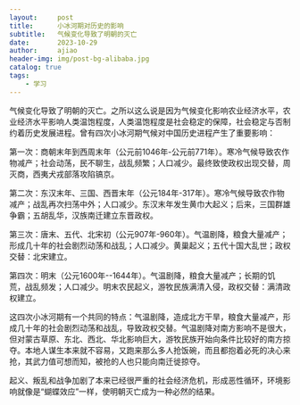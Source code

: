 ```yaml
---
layout:     post
title:      小冰河期对历史的影响
subtitle:   气候变化导致了明朝的灭亡
date:       2023-10-29
author:     ajiao
header-img: img/post-bg-alibaba.jpg
catalog: true
tags:
    - 学习
---
```

气候变化导致了明朝的灭亡。之所以这么说是因为气候变化影响农业经济水平，农业经济水平影响人类温饱程度，人类温饱程度是社会稳定的保障，社会稳定与否制约着历史发展进程。曾有四次小冰河期气候对中国历史进程产生了重要影响：

第一次：商朝末年到西周末年（公元前1046年-公元前771年）。寒冷气候导致农作物减产；社会动荡，民不聊生，战乱频繁；人口减少。最终致使政权出现交替，周灭商，西夷犬戎部落攻陷镐京。

第二次：东汉末年、三国、西晋末年（公元184年-317年）。寒冷气候导致农作物减产；战乱再次扫荡中外；人口减少。东汉末年发生黄巾大起义；后来，三国群雄争霸；五胡乱华，汉族南迁建立东晋政权。

第三次：唐末、五代、北宋初（公元907年-960年）。气温剧降，粮食大量减产；形成几十年的社会剧烈动荡和战乱；人口减少。黄巢起义；五代十国大乱世；政权交替：北宋建立。

第四次：明末（公元1600年--1644年）。气温剧降，粮食大量减产；长期的饥荒，战乱频发；人口减少。明末农民起义，游牧民族满清入侵，政权交替：满清政权建立。

这四次小冰河期有一个共同的特点：气温剧降，造成北方干旱，粮食大量减产，形成几十年的社会剧烈动荡和战乱，导致政权交替。气温剧降对南方影响不是很大，但对蒙古草原、东北、西北、华北影响巨大，游牧民族开始向条件比较好的南方掠夺。本地人谋生本来就不容易，又跑来那么多人抢饭碗，而且都抱着必死的决心来抢，其武力值可想而知，被抢的人也只能向南迁徙掠夺。

起义、叛乱和战争加剧了本来已经很严重的社会经济危机，形成恶性循环，环境影响就像是“蝴蝶效应”一样，使明朝灭亡成为一种必然的结果。
